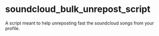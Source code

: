 # soundcloud_bulk_unrepost_script
A script meant to help unreposting fast the soundcloud songs from your profile.
